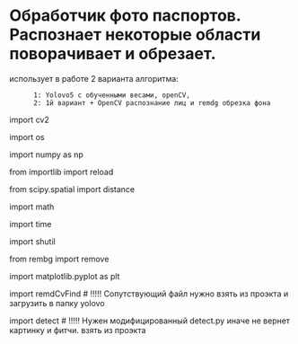 # Обработчик фото паспортов. Распознает некоторые области поворачивает и обрезает.

использует в работе 2 варианта алгоритма:

          1: Yolovo5 с обученными весами, openCV, 
          2: 1й вариант + OpenCV распознание лиц и remdg обрезка фона

import cv2 

import os

import numpy as np

from importlib import reload 

from scipy.spatial import distance

import math

import time

import shutil

from rembg import remove

import matplotlib.pyplot as plt

import remdCvFind  # !!!!! Сопутствующий файл нужно взять из проэкта и загрузить в папку yolovo

import detect      # !!!!! Нужен модифицированный detect.py  иначе не вернет картинку и фитчи.  взять из проэкта

